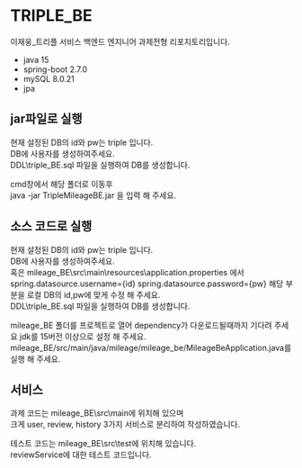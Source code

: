 # TRIPLE_BE
이재웅_트리플 서비스 백엔드 엔지니어 과제전형 리포지토리입니다.   

- java 15   
- spring-boot 2.7.0   
- mySQL 8.0.21   
- jpa

## jar파일로 실행

현재 설정된 DB의 id와 pw는 triple 입니다.   
DB에 사용자를 생성하여주세요.    
DDL\triple_BE.sql 파일을 실행하여 DB를 생성합니다.   

cmd창에서 해당 폴더로 이동후   
java -jar TripleMileageBE.jar 을 입력 해 주세요.   

## 소스 코드로 실행

현재 설정된 DB의 id와 pw는 triple 입니다.   
DB에 사용자를 생성하여주세요.    
혹은 mileage_BE\src\main\resources\application.properties 에서    
spring.datasource.username={id}
spring.datasource.password={pw}
해당 부분을 로컬 DB의 id,pw에 맞게 수정 해 주세요.   
DDL\triple_BE.sql 파일을 실행하여 DB를 생성합니다.  

mileage_BE 폴더를 프로젝트로 열어 dependency가 다운로드될때까지 기다려 주세요
jdk를 15버전 이상으로 설정 해 주세요.
mileage_BE/src/main/java/mileage/mileage_be/MileageBeApplication.java를 실행 해 주세요.

## 서비스

과제 코드는 mileage_BE\src\main에 위치해 있으며   
크게 user, review, history 3가지 서비스로 분리하여 작성하였습니다.

테스트 코드는 mileage_BE\src\test에 위치해 있습니다.   
reviewService에 대한 테스트 코드입니다.
